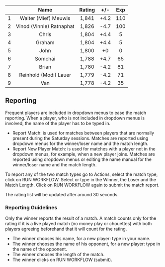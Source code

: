 | |Name|Rating|+/-|Exp|
|-|:--:|:----:|:-:|:-:|
|1|Walter (Mief) Meuwis|1,841|+4.2|110|
|2|Vinod (Vinnie) Ratnaphat|1,826|-4.7|100|
|3|Chris|1,804|+4.4|5|
|4|Graham|1,804|+4.4|5|
|5|John|1,800|+0|0|
|6|Somchai|1,788|+4.7|65|
|7|Brian|1,780|-4.2|81|
|8|Reinhold (Modi) Lauer|1,779|-4.2|71|
|9|Van|1,778|-4.2|35|

 

## Reporting

Frequent players are included in dropdown menus to ease the match reporting.
When a player, who is not included in dropdown menus is involved, the name of the player has to be typed in.

- Report Match:  is used for matches between players that are normally present during the Saturday sessions.
Matches are reported using dropdown menus for the winner/loser name and the match length.
- Report New Player Match:  is used for matches with a player not in the dropdown menus, for example, when a new player joins.
Matches are reported using dropdown menus or editing the name manual for the winner/loser name and the match length.

To report any of the two match types go to Actions, select the match type, click on RUN WORKFLOW.
Select or type in the Winner, the Loser and the Match Length.
Click on RUN WORKFLOW again to submit the match report.

The rating list will be updated after around 30 seconds.

### Reporting Guidelines

Only the winner reports the result of a match.
A match counts only for the rating if it is a live played match (no money play or chouettes)
with both players agreeing beforehand that it will count for the rating.

- The winner chooses his name, for a new player: type in your name.
- The winner chooses the name of his opponent, for a new player: type in the name of the opponent.
- The winner chooses the length of the match.
- The winner clicks on RUN WORKFLOW (submit).

